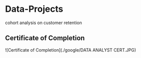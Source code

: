# Data-Projects
cohort analysis on customer retention

## Certificate of Completion
![Certificate of Completion](./google/DATA ANALYST CERT.JPG)
